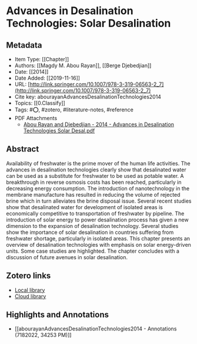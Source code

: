 # Advances in Desalination Technologies: Solar Desalination

## Metadata

* Item Type: [[Chapter]]
* Authors: [[Magdy M. Abou Rayan]], [[Berge Djebedjian]]
* Date: [[2014]]
* Date Added: [[2019-11-16]]
* URL: [http://link.springer.com/10.1007/978-3-319-06563-2_7](http://link.springer.com/10.1007/978-3-319-06563-2_7)
* Cite key: abourayanAdvancesDesalinationTechnologies2014
* Topics: [[0.Classify]]
* Tags: #⭕, #zotero, #literature-notes, #reference
* PDF Attachments
	- [Abou Rayan and Djebedjian - 2014 - Advances in Desalination Technologies Solar Desal.pdf](zotero://open-pdf/library/items/3ZJBRMG5)

## Abstract

Availability of freshwater is the prime mover of the human life activities. The advances in desalination technologies clearly show that desalinated water can be used as a substitute for freshwater to be used as potable water. A breakthrough in reverse osmosis costs has been reached, particularly in decreasing energy consumption. The introduction of nanotechnology in the membrane manufacture has resulted in reducing the volume of rejected brine which in turn alleviates the brine disposal issue. Several recent studies show that desalinated water for development of isolated areas is economically competitive to transportation of freshwater by pipeline. The introduction of solar energy to power desalination process has given a new dimension to the expansion of desalination technology. Several studies show the importance of solar desalination in countries suffering from freshwater shortage, particularly in isolated areas. This chapter presents an overview of desalination technologies with emphasis on solar energy-driven units. Some case studies are highlighted. The chapter concludes with a discussion of future avenues in solar desalination.


##  Zotero links
* [Local library](zotero://select/items/1_4HMS53IZ)
* [Cloud library](http://zotero.org/users/5448669/items/4HMS53IZ)

## Highlights and Annotations

- [[abourayanAdvancesDesalinationTechnologies2014 - Annotations (7182022, 34253 PM)]]